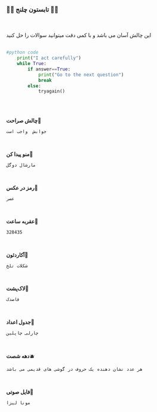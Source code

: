 ### 🍉🍉 تابستون چلنج 🍉🍉
<br>
<br>
این چالش آسان می باشد و با کمی دقت میتوانید سوالات را حل کنید 


<br>
<br>

```python
#python code
    print("I act carefully")
    while True:
        if answer==True:
            print("Go to the next question")
            break
        else:
            tryagain()
```

<br>
<br>

**چالش صراحت**🍇
```
جوابش  واجب است

```
<br>

**منو پیدا کن**🍒
```
مارشال دوگل

```
<br>

**رمز در عکس**🍊
```
عصر

```
<br>


**عقربه ساعت**🍋
```
328435

```
<br>


**آکاردئون**🍍
```
شکلات تلخ

```
<br>


**لاک‌پشت**🍑
```
قاصدک

```
<br>


**جدول اعداد**🥝
```
چارلی چاپلین

```
<br>


**دهه شصت**🫐
```
هر عدد نشان دهنده یک حروف در گوشی های قدیمی می باشد

```
<br>


**فایل صوتی**🍎
```
مونا لیزا

```
<br>






